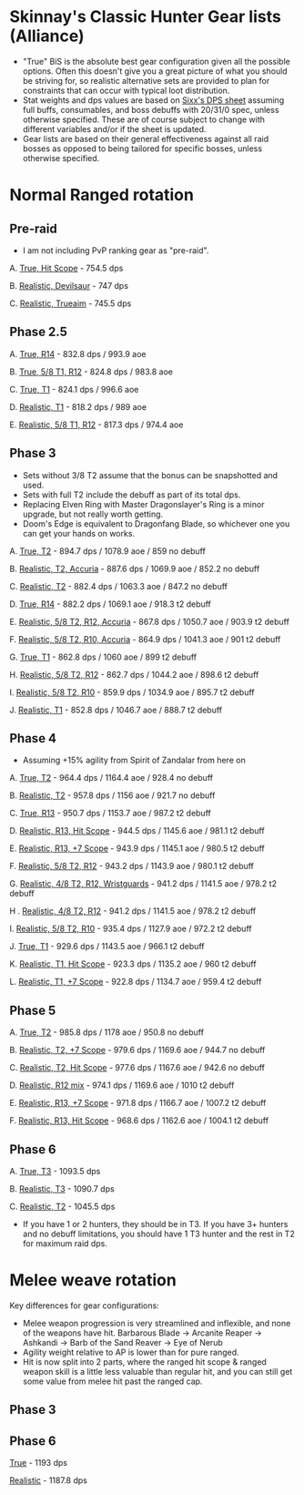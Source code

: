 Skinnay's Classic Hunter Gear lists (Alliance)
=

- "True" BiS is the absolute best gear configuration given all the possible options. Often this doesn't give you a great picture of what you should be striving for, so realistic alternative sets are provided to plan for constraints that can occur with typical loot distribution.
- Stat weights and dps values are based on [Sixx's DPS sheet](https://docs.google.com/spreadsheets/d/1BIlB2P1kyV_QdD4ULQzvZvS6hK6BDouUQkyHQzCvBGI/edit#gid=333718892) assuming full buffs, consumables, and boss debuffs with 20/31/0 spec, unless otherwise specified. These are of course subject to change with different variables and/or if the sheet is updated.
- Gear lists are based on their general effectiveness against all raid bosses as opposed to being tailored for specific bosses, unless otherwise specified.


Normal Ranged rotation
===
Pre-raid
---
- I am not including PvP ranking gear as "pre-raid".

A. [True, Hit Scope](https://sixtyupgrades.com/set/8yTYGRgV14Ubc5jHeJYfSm) - 754.5 dps

B. [Realistic, Devilsaur](https://sixtyupgrades.com/set/78uCDwHQntBQxS5EuBAM9W) - 747 dps

C. [Realistic, Trueaim](https://sixtyupgrades.com/set/eX7G4p9rF75sLKmXvhYKQb) - 745.5 dps


Phase 2.5
---
A. [True, R14](https://sixtyupgrades.com/set/7wKbawFECYK7vVucFTzGKe) - 832.8 dps / 993.9 aoe

B. [True, 5/8 T1, R12](https://sixtyupgrades.com/set/enzMBKJVDdj8mM2jAZnkPa) - 824.8 dps / 983.8 aoe

C. [True, T1](https://sixtyupgrades.com/set/d7XzEiMbMqCcfxa6kP6ZiT) - 824.1 dps / 996.6 aoe

D. [Realistic, T1](https://sixtyupgrades.com/set/62RHLhx4rgPieNs7rfeAGW) - 818.2 dps / 989 aoe

E. [Realistic, 5/8 T1, R12](https://sixtyupgrades.com/set/b3hXX1XVS3DnBchr2LXUKW) - 817.3 dps / 974.4 aoe


Phase 3
---
- Sets without 3/8 T2 assume that the bonus can be snapshotted and used.
- Sets with full T2 include the debuff as part of its total dps.
- Replacing Elven Ring with Master Dragonslayer's Ring is a minor upgrade, but not really worth getting.
- Doom's Edge is equivalent to Dragonfang Blade, so whichever one you can get your hands on works.

A. [True, T2](https://sixtyupgrades.com/set/q9aEdHoqwzjuJ1teEhAJV7) - 894.7 dps / 1078.9 aoe / 859 no debuff

B. [Realistic, T2, Accuria](https://sixtyupgrades.com/set/wsbPAabA7ZkmGAFmUKfSho) - 887.6 dps / 1069.9 aoe / 852.2 no debuff

C. [Realistic, T2](https://sixtyupgrades.com/set/n6ASjXHbrUmc9cqpZ2foKn) - 882.4 dps / 1063.3 aoe / 847.2 no debuff

D. [True, R14](https://sixtyupgrades.com/set/mL76vAXFrWDozthVcveEvt) - 882.2 dps / 1069.1 aoe / 918.3 t2 debuff

E. [Realistic, 5/8 T2, R12, Accuria](https://sixtyupgrades.com/set/xfqzBXLCgHSyDkPsagN4pt) - 867.8 dps / 1050.7 aoe / 903.9 t2 debuff

F. [Realistic, 5/8 T2, R10, Accuria](https://sixtyupgrades.com/set/hFsrFRDswb9fJnoq1xgRef) - 864.9 dps / 1041.3 aoe / 901 t2 debuff

G. [True, T1](https://sixtyupgrades.com/set/2zGBs9vd8eVU2M8mRCVTFg) - 862.8 dps / 1060 aoe / 899 t2 debuff

H. [Realistic, 5/8 T2, R12](https://sixtyupgrades.com/set/JhKtna8dEZufGQYxKqfZ3) - 862.7 dps / 1044.2 aoe / 898.6 t2 debuff

I. [Realistic, 5/8 T2, R10](https://sixtyupgrades.com/set/47RtY1D7w6xkpDNYtzqf98) - 859.9 dps / 1034.9 aoe / 895.7 t2 debuff

J. [Realistic, T1](https://sixtyupgrades.com/set/2iQn23cG67EDuFoP4Q9PwW) -  852.8 dps / 1046.7 aoe / 888.7 t2 debuff

Phase 4
---
- Assuming +15% agility from Spirit of Zandalar from here on

A. [True, T2](https://sixtyupgrades.com/set/tC5sLnGegRhoVo1oQ7Trzp) - 964.4 dps / 1164.4 aoe / 928.4 no debuff

B. [Realistic, T2](https://sixtyupgrades.com/set/mAHFmYtv4eme6PL2vkkn81) - 957.8 dps / 1156 aoe / 921.7 no debuff

C. [True, R13](https://sixtyupgrades.com/set/53CuPV5W2Yk4kEEq2nVs67) - 950.7 dps / 1153.7 aoe / 987.2 t2 debuff

D. [Realistic, R13, Hit Scope](https://sixtyupgrades.com/set/unHfTLELzuSYDi6afH5Jk2) - 944.5 dps / 1145.6 aoe / 981.1 t2 debuff

E. [Realistic, R13, +7 Scope](https://sixtyupgrades.com/set/fyL37pVE3egSqkvLa42HVf) - 943.9 dps / 1145.1 aoe / 980.5 t2 debuff

F. [Realistic, 5/8 T2, R12](https://sixtyupgrades.com/set/sBW8xhJLPhrdB3jTrd3vEn) - 943.2 dps / 1143.9 aoe / 980.1 t2 debuff

G. [Realistic, 4/8 T2, R12, Wristguards](https://sixtyupgrades.com/set/pBFrKj3ToEQ4gKgyKwCaP7) - 941.2 dps / 1141.5 aoe / 978.2 t2 debuff

H . [Realistic, 4/8 T2, R12](https://sixtyupgrades.com/set/wE2zQFiVYYdcc77NjdhptS) - 941.2 dps / 1141.5 aoe / 978.2 t2 debuff

I. [Realistic, 5/8 T2, R10](https://sixtyupgrades.com/set/9mTm56P9L5zDWkrzggsUsX) - 935.4 dps / 1127.9 aoe / 972.2 t2 debuff

J. [True, T1](https://sixtyupgrades.com/set/2nBzbyzExBSbYq2uo6yf3Q) - 929.6 dps / 1143.5 aoe / 966.1 t2 debuff

K. [Realistic, T1, Hit Scope](https://sixtyupgrades.com/set/mSDxZb4aUg3bVuA4vjRiaN) - 923.3 dps / 1135.2 aoe / 960 t2 debuff

L. [Realistic, T1, +7 Scope](https://sixtyupgrades.com/set/eS6mDZnse64QosZiKUDUn) - 922.8 dps / 1134.7 aoe / 959.4 t2 debuff

Phase 5
---
A. [True, T2](https://sixtyupgrades.com/set/d4jqNWe3veNUrxGnaGufkp) - 985.8 dps / 1178 aoe / 950.8 no debuff

B. [Realistic, T2, +7 Scope](https://sixtyupgrades.com/set/r415aNjN7VptQj2XxCSTFw) - 979.6 dps / 1169.6 aoe / 944.7 no debuff

C. [Realistic, T2, Hit Scope](https://sixtyupgrades.com/set/2PPbHtmmdu9sKaz46hmWFu) - 977.6 dps / 1167.6 aoe / 942.6 no debuff

D. [Realistic, R12 mix](https://sixtyupgrades.com/set/44jtaaNA9h6SAZhStYDq8) - 974.1 dps / 1169.6 aoe / 1010 t2 debuff

E. [Realistic, R13, +7 Scope](https://sixtyupgrades.com/set/j4YtgKwv1Mq7pQMHrQGvKy) - 971.8 dps / 1166.7 aoe / 1007.2 t2 debuff
 
F. [Realistic, R13, Hit Scope](https://sixtyupgrades.com/set/vKmZaFHMe1EBmswwjGseYc) - 968.6 dps / 1162.6 aoe / 1004.1 t2 debuff

Phase 6
---
A. [True, T3](https://sixtyupgrades.com/set/4MPbXFA2cZGYF2SzVxq2ET) - 1093.5 dps

B. [Realistic, T3](https://sixtyupgrades.com/set/umhuhtBzkD1BBCqx4cBcou) - 1090.7 dps

C. [Realistic, T2](https://sixtyupgrades.com/set/uDkMwVLASjKNzfCz7ockDc) - 1045.5 dps

- If you have 1 or 2 hunters, they should be in T3. If you have 3+ hunters and no debuff limitations, you should have 1 T3 hunter and the rest in T2 for maximum raid dps.

Melee weave rotation
===
Key differences for gear configurations:
* Melee weapon progression is very streamlined and inflexible, and none of the weapons have hit. Barbarous Blade -> Arcanite Reaper -> Ashkandi -> Barb of the Sand Reaver -> Eye of Nerub
* Agility weight relative to AP is lower than for pure ranged.
* Hit is now split into 2 parts, where the ranged hit scope & ranged weapon skill is a little less valuable than regular hit, and you can still get some value from melee hit past the ranged cap.


Phase 3
---


Phase 6
---
[True](https://sixtyupgrades.com/set/sgwbyqWMVMVJLHTNw9LhFY) - 1193 dps

[Realistic](https://sixtyupgrades.com/set/45b7DqxP3ZzDK3tpKHFAmq) - 1187.8 dps